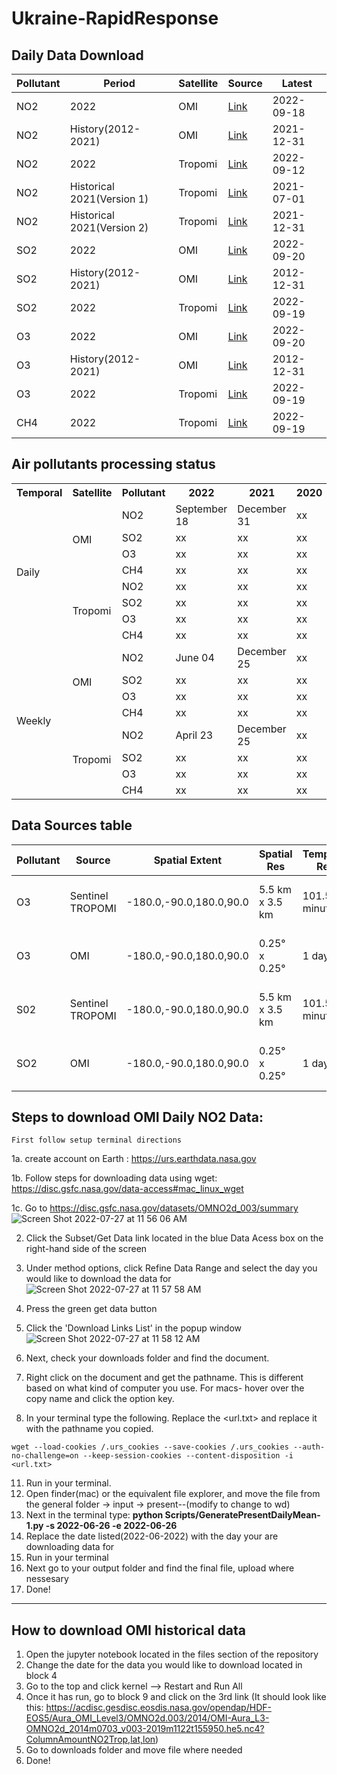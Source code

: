 # Ukraine-RapidResponse


## Daily Data Download

|Pollutant|Period| Satellite |Source | Latest |
|--------|-----|----|----- | ----------- |
| NO2 |2022 | OMI | [Link](https://disc.gsfc.nasa.gov/datasets/OMNO2d_003/summary) | 2022-09-18|
| NO2 |History(2012-2021)| OMI | [Link](https://disc.gsfc.nasa.gov/datasets/OMNO2d_003/summary) |2021-12-31|
| NO2 |2022 | Tropomi | [Link](https://disc.gsfc.nasa.gov/datasets/S5P_L2__NO2____HiR_2/summary?keywords=S5P_L2__NO2) |2022-09-12|
| NO2 |Historical 2021(Version 1)| Tropomi| [Link](https://disc.gsfc.nasa.gov/datasets/S5P_L2__NO2____HiR_1/summary?keywords=S5P_L2__NO2____HiR)|2021-07-01|
| NO2 | Historical 2021(Version 2)| Tropomi| [Link](https://disc.gsfc.nasa.gov/datasets/S5P_L2__NO2____HiR_2/summary?keywords=S5P_L2__NO2____HiR)|2021-12-31|  
| SO2 |2022 | OMI | [Link](https://disc.gsfc.nasa.gov/datasets/OMSO2G_003/summary?keywords=Sulphur%20Dioxide) |2022-09-20|
| SO2 | History(2012-2021) | OMI | [Link](https://disc.gsfc.nasa.gov/datasets/OMSO2G_003/summary?keywords=Sulphur%20Dioxide) | 2012-12-31 |  
| SO2 |2022| Tropomi | [Link](https://disc.gsfc.nasa.gov/datasets/S5P_L2__SO2____HiR_2/summary?keywords=SO2%20sentinel) |2022-09-19|
| O3 |2022| OMI|  [Link](https://disc.gsfc.nasa.gov/datasets/OMTO3G_003/summary?keywords=aura) | 2022-09-20|
| O3 | History(2012-2021) | OMI | [Link](https://disc.gsfc.nasa.gov/datasets/OMTO3G_003/summary?keywords=aura) | 2012-12-31 |  
| O3 |2022| Tropomi | [Link](https://disc.gsfc.nasa.gov/datasets/S5P_L2__O3_TOT_HiR_2/summary?keywords=S5P_L2__O3) |2022-09-19|
| CH4 |2022| Tropomi | [Link](https://disc.gsfc.nasa.gov/datasets/S5P_L2__O3_TOT_HiR_2/summary?keywords=S5P_L2__O3) |2022-09-19|

## Air pollutants processing status

<table>
  <tr>
    <th>Temporal</th>
    <th>Satellite</th>
    <th>Pollutant</th>
    <th>2022</th>
    <th>2021</th>
    <th>2020</th>
    <th>2019</th>
    <th>2018</th>
  </tr>
  <tr>
    <td rowspan="8">Daily</td>
	 <td rowspan="4">OMI</td>
     <td>NO2</td>
     <td>September 18</td>
     <td>December 31</td>
     <td>xx</td>
     <td>xx</td>
     <td>xx</td>
  </tr>
  <tr>
  	<td>SO2</td>
    <td>xx</td>
    <td>xx</td>
    <td>xx</td>
    <td>xx</td>
    <td>xx</td>
  </tr>
    <tr>
  	<td>O3</td>
    <td>xx</td>
    <td>xx</td>
    <td>xx</td>
    <td>xx</td>
    <td>xx</td>
  </tr>
    <tr>
  	<td>CH4</td>
    <td>xx</td>
    <td>xx</td>
    <td>xx</td>
    <td>xx</td>
    <td>xx</td>
  </tr>
  <tr>
    <td rowspan="4">Tropomi</td>
    <td>NO2</td>
    <td>xx</td>
    <td>xx</td>
    <td>xx</td>
    <td>xx</td>
    <td>xx</td>
  </tr>
  <tr>
  <td>SO2</td>
    <td>xx</td>
    <td>xx</td>
    <td>xx</td>
    <td>xx</td>
    <td>xx</td>
  </tr>
    <tr>
  	<td>O3</td>
    <td>xx</td>
    <td>xx</td>
    <td>xx</td>
    <td>xx</td>
    <td>xx</td>
  </tr>
    <tr>
  	<td>CH4</td>
    <td>xx</td>
    <td>xx</td>
    <td>xx</td>
    <td>xx</td>
    <td>xx</td>
  </tr>
  
  <tr>
    <td rowspan="8">Weekly</td>
     <td rowspan="4">OMI</td>
     <td>NO2</td>
     <td>June 04</td>
     <td>December 25</td>
     <td>xx</td>
     <td>xx</td>
     <td>xx</td>
  </tr>
  <tr>
    <td>SO2</td>
    <td>xx</td>
    <td>xx</td>
    <td>xx</td>
    <td>xx</td>
    <td>xx</td>
  </tr>
    <tr>
  	<td>O3</td>
    <td>xx</td>
    <td>xx</td>
    <td>xx</td>
    <td>xx</td>
    <td>xx</td>
  </tr>
    <tr>
  	<td>CH4</td>
    <td>xx</td>
    <td>xx</td>
    <td>xx</td>
    <td>xx</td>
    <td>xx</td>
  </tr>
  <tr>
    <td rowspan="4">Tropomi</td>
    <td>NO2</td>
    <td>April 23</td>
    <td>December 25</td>
    <td>xx</td>
    <td>xx</td>
    <td>xx</td>
  </tr>
  <tr>
  	<td>SO2</td>
    <td>xx</td>
    <td>xx</td>
    <td>xx</td>
    <td>xx</td>
    <td>xx</td>
  </tr>
    <tr>
  	<td>O3</td>
    <td>xx</td>
    <td>xx</td>
    <td>xx</td>
    <td>xx</td>
    <td>xx</td>
  </tr>
    <tr>
    <td>CH4</td>
    <td>xx</td>
    <td>xx</td>
    <td>xx</td>
    <td>xx</td>
    <td>xx</td>
  </tr>
</table>

## Data Sources table
|Pollutant|Source|Spatial Extent|Spatial Res|Temporal Res|Temporal Extent|Short Name | Level | Link|
|--------|-----|----|----|-----|-----|-----|-----|----------- |
|O3|Sentinel TROPOMI|-180.0,-90.0,180.0,90.0|5.5 km x 3.5 km|101.5 minutes|2020-07-13 to 2022-08-07|S5P_L2__O3_TOT_HiR|L2|https://www.google.com/url?q=https://disc.gsfc.nasa.gov/datasets/S5P_L2__O3_TOT_HiR_2/summary?keywords%3DS5P_L2__O3&sa=D&source=editors&ust=1660156936974980&usg=AOvVaw041YZ-sLdoQ5-vjzRf062U|
|O3|OMI|-180.0,-90.0,180.0,90.0|0.25° x 0.25°|1 day|2004-10-01 to  2022-08-09|OMTO3G|L2|https://www.google.com/url?q=https://disc.gsfc.nasa.gov/datasets/OMTO3G_003/summary?keywords%3Daura&sa=D&source=editors&ust=1660156936983179&usg=AOvVaw1YyRv1zWv_l9QetRViXhN0|
|S02|Sentinel TROPOMI|-180.0,-90.0,180.0,90.0|5.5 km x 3.5 km|101.5 minutes|2020-07-13 to 2022-08-07|S5P_L2__SO2____HiR|L2|https://www.google.com/url?q=https://disc.gsfc.nasa.gov/datasets/S5P_L2__SO2____HiR_2/summary?keywords%3DSO2%2520sentinal&sa=D&source=editors&ust=1660156936978300&usg=AOvVaw0bx_6r_pUIZwVr5YLR84KB|
|SO2|OMI|-180.0,-90.0,180.0,90.0|0.25° x 0.25°|1 day|2004-10-01 to  2022-08-09|OMSO2G|L2|https://www.google.com/url?q=https://disc.gsfc.nasa.gov/datasets/OMSO2G_003/summary?keywords%3DSulphur%2520Dioxide&sa=D&source=editors&ust=1660156936980670&usg=AOvVaw08rjswE4UVcV8g6i3pGM6h|

## Steps to download OMI Daily NO2 Data:
    First follow setup terminal directions
    
1a. create account on Earth :
    https://urs.earthdata.nasa.gov
    
1b. Follow steps for downloading data using wget:
    https://disc.gsfc.nasa.gov/data-access#mac_linux_wget

1c. Go to https://disc.gsfc.nasa.gov/datasets/OMNO2d_003/summary
![Screen Shot 2022-07-27 at 11 56 06 AM](https://user-images.githubusercontent.com/47231057/181294364-b693f174-2d5a-47b0-a98e-691182c765f5.png)


2. Click the Subset/Get Data link located in the blue Data Acess box on the right-hand side of the screen


4. Under method options, click Refine Data Range and select the day you would like to download the data for
![Screen Shot 2022-07-27 at 11 57 58 AM](https://user-images.githubusercontent.com/47231057/181294513-45e0b717-0126-4d4f-806b-e3cfb5933b70.png)


6. Press the green get data button
7. Click the 'Download Links List' in the popup window
![Screen Shot 2022-07-27 at 11 58 12 AM](https://user-images.githubusercontent.com/47231057/181294473-ec0f4e3a-9596-4f93-b601-0165d453eee7.png)



8. Next, check your downloads folder and find the document.
9. Right click on the document and get the pathname. This is different based on what kind of computer you use. For macs- hover over the copy name and click the option key. 
10. In your terminal type the following. Replace the <url.txt> and replace it with the pathname you copied.

```wget --load-cookies /.urs_cookies --save-cookies /.urs_cookies --auth-no-challenge=on --keep-session-cookies --content-disposition -i <url.txt>```

11. Run in your terminal. 
12. Open finder(mac) or the equivalent file explorer, and move the file from the general folder -> input -> present--(modify to change to wd)
13. Next in the terminal type: **python Scripts/GeneratePresentDailyMean-1.py -s 2022-06-26 -e 2022-06-26**
14. Replace the date listed(2022-06-2022) with the day your are downloading data for
15. Run in your terminal
16. Next go to your output folder and find the final file, upload where nessesary
17. Done!

--------------------------------------


## How to download OMI historical data
1. Open the jupyter notebook located in the files section of the repository
2. Change the date for the data you would like to download located in block 4
3. Go to the top and click kernel --> Restart and Run All
4. Once it has run, go to block 9 and click on the 3rd link (It should look like this:  https://acdisc.gesdisc.eosdis.nasa.gov/opendap/HDF-EOS5/Aura_OMI_Level3/OMNO2d.003/2014/OMI-Aura_L3-OMNO2d_2014m0703_v003-2019m1122t155950.he5.nc4?ColumnAmountNO2Trop,lat,lon)
5. Go to downloads folder and move file where needed
6. Done!
